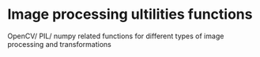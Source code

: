 # Image processing ultilities functions
OpenCV/ PIL/ numpy related functions for different types of image processing and transformations

